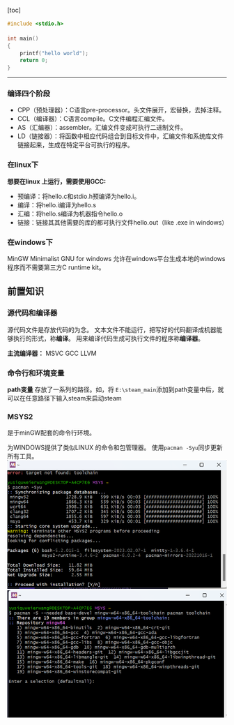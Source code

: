 [toc]





```c
#include <stdio.h>

int main()
{
    printf("hello world");
    return 0;
}
```
---

### 编译四个阶段
+ CPP（预处理器）：C语言pre-processor。头文件展开，宏替换，去掉注释。
+ CCL（编译器）：C语言compile。C文件编程汇编文件。
+ AS（汇编器）：assembler。汇编文件变成可执行二进制文件。
+ LD（链接器）：将函数中相应代码组合到目标文件中，汇编文件和系统库文件链接起来，生成在特定平台可执行的程序。





### **在linux下**
**想要在linux 上运行，需要使用GCC:**
+ 预编译：将hello.c和stdio.h预编译为hello.i。
+ 编译：将hello.i编译为hello.s
+ 汇编：将hello.s编译为机器指令hello.o
+ 链接：链接其其他需要的库的都可执行文件hello.out（like .exe in windows）


### **在windows下**
MinGW
Minimalist GNU for windows
允许在windows平台生成本地的windows程序而不需要第三方C runtime kit。




## 前置知识
### 源**代码和编译器**
源代码文件是存放代码的为念。
文本文件不能运行，把写好的代码翻译成机器能够执行的形式，称**编译**。
用来编译代码生成可执行文件的程序称**编译器**。

**主流编译器：**
MSVC
GCC
LLVM

### 命令行和环境变量

**path变量**
存放了一系列的路径。如，将
`E:\steam_main`添加到path变量中后，就可以在任意路径下输入steam来启动steam


### MSYS2
是于minGW配套的命令行环境。

为WINDOWS提供了类似LINUX 的命令和包管理器。
使用`pacman -Syu`同步更新所有工具。
![1683957156715](image/index/1683957156715.png)
![1683956615353](image/index/1683956615353.png)





























